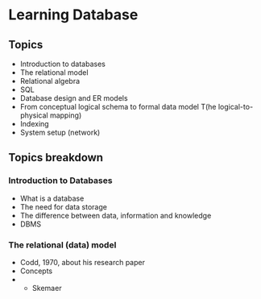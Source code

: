 # Learning Database

## Topics
- Introduction to databases
- The relational model
- Relational algebra
- SQL
- Database design and ER models
- From conceptual logical schema to formal data model T(he logical-to-physical mapping)
- Indexing
- System setup (network)

## Topics breakdown
### Introduction to Databases
- What is a database
- The need for data storage
- The difference between data, information and knowledge
- DBMS

### The relational (data) model
- Codd, 1970, about his research paper
- Concepts
- - Skemaer  


